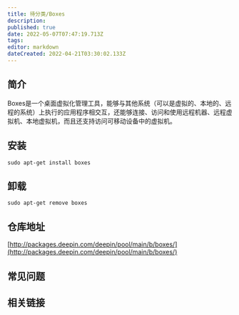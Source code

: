 ```yaml
---
title: 待分类/Boxes
description: 
published: true
date: 2022-05-07T07:47:19.713Z
tags: 
editor: markdown
dateCreated: 2022-04-21T03:30:02.133Z
---
```


## 简介

Boxes是一个桌面虚拟化管理工具，能够与其他系统（可以是虚拟的、本地的、远程的系统）上执行的应用程序相交互，还能够连接、访问和使用远程机器、远程虚拟机、本地虚拟机，而且还支持访问可移动设备中的虚拟机。

## 安装

`sudo apt-get install boxes`

## 卸载

`sudo apt-get remove boxes`

## 仓库地址

[http://packages.deepin.com/deepin/pool/main/b/boxes/](http://packages.deepin.com/deepin/pool/main/b/boxes/)

## 常见问题

## 相关链接
